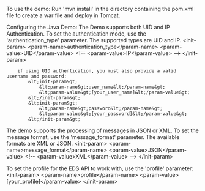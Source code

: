 To use the demo:
Run 'mvn install' in the directory containing the pom.xml file to create a war file and deploy in Tomcat.

Configuring the Java Demo:
The Demo supports both UID and IP Authentication. To set the authentication mode, use the 'authentication_type'
parameter. The supported types are UID and IP. 
		&lt;init-param&gt;
			&lt;param-name&gt;authentication_type&lt;/param-name&gt;
			&lt;param-value&gt;UID&lt;/param-value&gt;
			&lt;!-- &lt;param-value&gt;IP&lt;/param-value&gt; --&gt;
		&lt;/init-param&gt;
		
		if using UID authentication, you must also provide a valid username and password:
			&lt;init-param&gt;
				&lt;param-name&gt;user_name&lt;/param-name&gt;
				&lt;param-value&gt;[your_user_name]&lt;/param-value&gt;
			&lt;/init-param&gt;
			&lt;init-param&gt;
				&lt;param-name&gt;password&lt;/param-name&gt;
				&lt;param-value&gt;[your_password]&lt;/param-value&gt;
			&lt;/init-param&gt;

The demo supports the processing of messages in JSON or XML. To set the message format, use the 'message_format'
parameter. The available formats are XML or JSON. 
		&lt;init-param&gt;
			&lt;param-name&gt;message_format&lt;/param-name&gt;
			&lt;param-value&gt;JSON&lt;/param-value&gt;
			&lt;!-- &lt;param-value&gt;XML&lt;/param-value&gt; --&gt;
		&lt;/init-param&gt;
		
To set the profile for the EDS API to work with, use the 'profile' parameter:
		&lt;init-param&gt;
			&lt;param-name&gt;profile&lt;/param-name&gt;
			&lt;param-value&gt;[your_profile]&lt;/param-value&gt;
		&lt;/init-param&gt;
